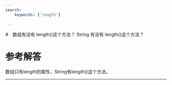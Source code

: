 ```yaml
---
search:
    keywords: ['length']

---
```



#　数组有没有 length()这个方法？ String 有没有 length()这个方法？

# 参考解答

数组只有length的属性，String有length()这个方法。

---